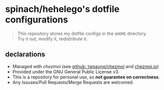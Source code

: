 # spinach/hehelego's dotfile configurations

> This repository stores my dotfile configs in the `$HOME` directory.  
> Try it out, modify it, redistribute it.

## declarations

- Managed with _chezmoi_ (see [github: twpayne/chezmoi](https://github.com/twpayne/chezmoi) and [chezmoi.io](https://www.chezmoi.io/))
- Provided under the GNU General Public License v3.
- This is a repository for personal use, so **not guarantee on correctness**.
- Any Issuses/Pull Requests/Merge Requests are welcomed.
